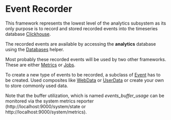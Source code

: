 # Event Recorder

This framework represents the lowest level of the analytics subsystem
as its only purpose is to record and stored recorded events into the
timeseries database [Clickhouse](https://clickhouse.yandex).

The recorded events are available by accessing the **analytics** database
using the [Databases](https://github.com/scireum/sirius-db/blob/master/src/main/java/sirius/db/jdbc/Databases.java) helper.

Most probably these recorded events will be used by two other frameworks.
These are either [Metrics](../metrics) or [Jobs](../../jobs).

To create a new type of events to be recorded, a subclass of [Event](Event.java)
has to be created. Used composites like [WebData](WebData.java) or [UserData](UserData.java)
or create your own to store commonly used data.

Note that the buffer utilization, which is named *events_buffer_usage* can be monitored via
the system metrics reporter (http://localhost:9000/system/state or http://localhost:9000/system/metrics).
